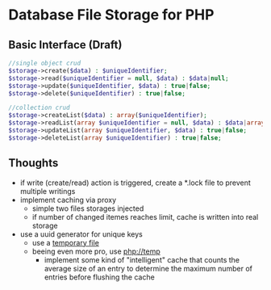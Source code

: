 # Database File Storage for PHP

## Basic Interface (Draft)

```php
//single object crud
$storage->create($data) : $uniqueIdentifier;
$storage->read($uniqueIdentifier = null, $data) : $data|null;
$storage->update($uniqueIdentifier, $data) : true|false;
$storage->delete($uniqueIdentifier) : true|false;

//collection crud
$storage->createList($data) : array($uniqueIdentifier);
$storage->readList(array $uniqueIdentifier = null, $data) : $data|array;
$storage->updateList(array $uniqueIdentifier, $data) : true|false;
$storage->deleteList(array $uniqueIdentifier) : true|false;
```

## Thoughts

* if write (create/read) action is triggered, create a *.lock file to prevent multiple writings
* implement caching via proxy
    * simple two files storages injected
    * if number of changed itemes reaches limit, cache is written into real storage
* use a uuid generator for unique keys
    * use a [temporary file](http://php.net/manual/en/function.tmpfile.php)
    * beeing even more pro, use [php://temp](http://php.net/manual/en/wrappers.php.php)
        * implement some kind of "intelligent" cache that counts the average size of an entry to determine the maximum number of entries before flushing the cache
